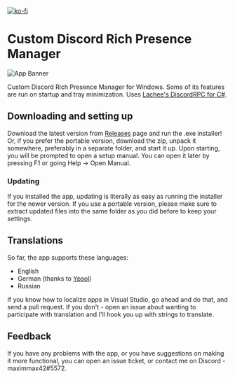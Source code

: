 [![ko-fi](https://www.ko-fi.com/img/githubbutton_sm.svg)](https://ko-fi.com/P5P4QIXC)
# Custom Discord Rich Presence Manager
![App Banner](https://customrp.maximmax42.ru/assets/screenshot.png)

Custom Discord Rich Presence Manager for Windows. Some of its features are run on startup and tray minimization. Uses [Lachee's DiscordRPC for C#](https://github.com/Lachee/discord-rpc-csharp).

## Downloading and setting up
Download the latest version from [Releases](https://github.com/maximmax42/Discord-CustomRP/releases) page and run the .exe installer! Or, if you prefer the portable version, download the zip, unpack it somewhere, preferably in a separate folder, and start it up. Upon starting, you will be prompted to open a setup manual. You can open it later by pressing F1 or going Help -> Open Manual.
### Updating
If you installed the app, updating is literally as easy as running the installer for the newer version. If you use a portable version, please make sure to extract updated files into the same folder as you did before to keep your settings.

## Translations
So far, the app supports these languages:
* English
* German (thanks to [Ypsol](https://www.youtube.com/channel/UCxGqMDnXnEyVt4yugLeBpgA))
* Russian

If you know how to localize apps in Visual Studio, go ahead and do that, and send a pull request. If you don't - open an issue about wanting to participate with translation and I'll hook you up with strings to translate.

## Feedback
If you have any problems with the app, or you have suggestions on making it more functional, you can open an issue ticket, or contact me on Discord - maximmax42#5572.
